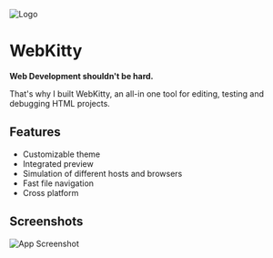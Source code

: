 
![Logo](https://raw.githubusercontent.com/yikuansun/webkitty/master/banner.svg)


# WebKitty

**Web Development shouldn't be hard.**

That's why  I built WebKitty, an all-in one tool for editing, testing and debugging HTML projects.


## Features

- Customizable theme
- Integrated preview
- Simulation of different hosts and browsers
- Fast file navigation
- Cross platform


## Screenshots

![App Screenshot](https://raw.githubusercontent.com/yikuansun/webkitty/master/screenshots/Screen%20Shot%202022-04-01%20at%204.40.07%20PM.png)

